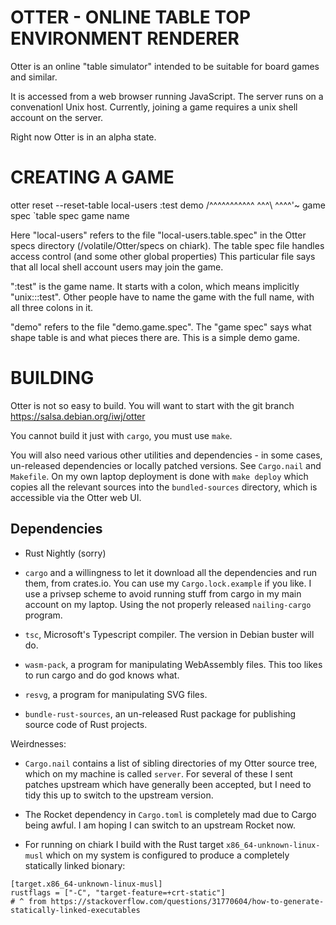 OTTER - ONLINE TABLE TOP ENVIRONMENT RENDERER
=============================================

Otter is an online "table simulator" intended to be suitable for board
games and similar.

It is accessed from a web browser running JavaScript.  The server runs
on a convenationl Unix host.  Currently, joining a game requires a
unix shell account on the server.

Right now Otter is in an alpha state.


CREATING A GAME
===============

otter reset --reset-table local-users :test demo
                         /^^^^^^^^^^^  ^^^\ ^^^^'~ game spec
                         `table spec       game name

Here "local-users" refers to the file "local-users.table.spec" in the
Otter specs directory (/volatile/Otter/specs on chiark).  The table
spec file handles access control (and some other global properties)
This particular file says that all local shell account users may join
the game.

":test" is the game name.  It starts with a colon, which means
implicitly "unix:<whoami>::test".  Other people have to name the game
with the full name, with all three colons in it.

"demo" refers to the file "demo.game.spec".  The "game spec" says what
shape table is and what pieces there are.  This is a simple demo game.


BUILDING
========

Otter is not so easy to build.  You will want to start with the git
branch
  https://salsa.debian.org/iwj/otter

You cannot build it just with `cargo`, you must use `make`.

You will also need various other utilities and dependencies - in some
cases, un-released dependencies or locally patched versions.  See
`Cargo.nail` and `Makefile`.  On my own laptop deployment is done with
`make deploy` which copies all the relevant sources into the
`bundled-sources` directory, which is accessible via the Otter web UI.

Dependencies
------------

 * Rust Nightly (sorry)

 * `cargo` and a willingness to let it download all the dependencies
   and run them, from crates.io.  You can use my `Cargo.lock.example`
   if you like.  I use a privsep scheme to avoid running stuff from
   cargo in my main account on my laptop.  Using the not properly
   released `nailing-cargo` program.

 * `tsc`, Microsoft's Typescript compiler.  The version in Debian
   buster will do.

 * `wasm-pack`, a program for manipulating WebAssembly files.  This
   too likes to run cargo and do god knows what.

 * `resvg`, a program for manipulating SVG files.

 * `bundle-rust-sources`, an un-released Rust package for publishing
   source code of Rust projects.

Weirdnesses:

 * `Cargo.nail` contains a list of sibling directories of my Otter
   source tree, which on my machine is called `server`.  For several
   of these I sent patches upstream which have generally been
   accepted, but I need to tidy this up to switch to the upstream
   version.

 * The Rocket dependency in `Cargo.toml` is completely mad due
   to Cargo being awful.  I am hoping I can switch to an upstream
   Rocket now.

 * For running on chiark I build with the Rust target
   `x86_64-unknown-linux-musl` which on my system is configured to
   produce a completely statically linked bionary:

```
[target.x86_64-unknown-linux-musl]
rustflags = ["-C", "target-feature=+crt-static"]
# ^ from https://stackoverflow.com/questions/31770604/how-to-generate-statically-linked-executables
```
